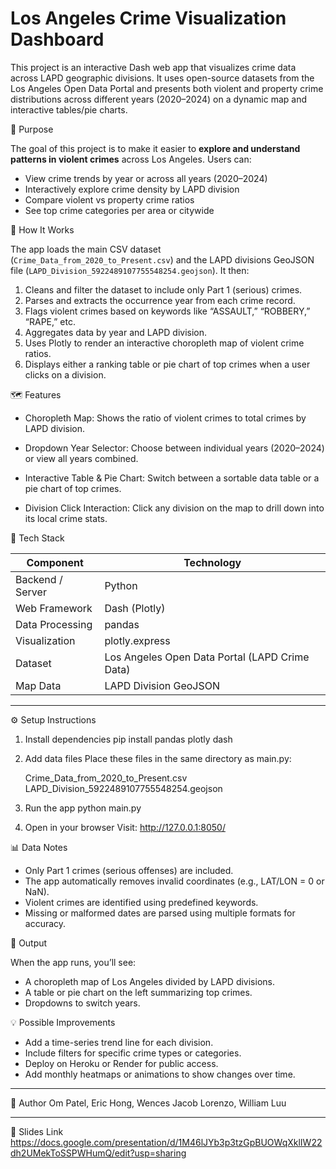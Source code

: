 # Los Angeles Crime Visualization Dashboard

This project is an interactive Dash web app that visualizes crime data across LAPD geographic divisions. It uses open-source datasets from the Los Angeles Open Data Portal and presents both violent and property crime distributions across different years (2020–2024) on a dynamic map and interactive tables/pie charts.

🎯 Purpose

The goal of this project is to make it easier to **explore and understand patterns in violent crimes** across Los Angeles. Users can:

* View crime trends by year or across all years (2020–2024)
* Interactively explore crime density by LAPD division
* Compare violent vs property crime ratios
* See top crime categories per area or citywide

 🧠 How It Works

The app loads the main CSV dataset (`Crime_Data_from_2020_to_Present.csv`) and the LAPD divisions GeoJSON file (`LAPD_Division_5922489107755548254.geojson`).
It then:

1. Cleans and filter the dataset to include only Part 1 (serious) crimes.
2. Parses and extracts the occurrence year from each crime record.
3. Flags violent crimes based on keywords like “ASSAULT,” “ROBBERY,” “RAPE,” etc.
4. Aggregates data by year and LAPD division.
5. Uses Plotly to render an interactive choropleth map of violent crime ratios.
6. Displays either a ranking table or pie chart of top crimes when a user clicks on a division.

🗺️ Features

* Choropleth Map:
  Shows the ratio of violent crimes to total crimes by LAPD division.

* Dropdown Year Selector:
  Choose between individual years (2020–2024) or view all years combined.

* Interactive Table & Pie Chart:
  Switch between a sortable data table or a pie chart of top crimes.

* Division Click Interaction:
  Click any division on the map to drill down into its local crime stats.


🧩 Tech Stack

| Component        | Technology                                     |
| ---------------- | ---------------------------------------------- |
| Backend / Server | Python                                         |
| Web Framework    | Dash (Plotly)                                  |
| Data Processing  | pandas                                         |
| Visualization    | plotly.express                                 |
| Dataset          | Los Angeles Open Data Portal (LAPD Crime Data) |
| Map Data         | LAPD Division GeoJSON                          |

---

⚙️ Setup Instructions

1. Install dependencies
   pip install pandas plotly dash

2. Add data files
   Place these files in the same directory as main.py:

   Crime_Data_from_2020_to_Present.csv
   LAPD_Division_5922489107755548254.geojson

3. Run the app
   python main.py

4. Open in your browser
   Visit:
   http://127.0.0.1:8050/

📊 Data Notes

* Only Part 1 crimes (serious offenses) are included.
* The app automatically removes invalid coordinates (e.g., LAT/LON = 0 or NaN).
* Violent crimes are identified using predefined keywords.
* Missing or malformed dates are parsed using multiple formats for accuracy.

📸 Output

When the app runs, you’ll see:

* A choropleth map of Los Angeles divided by LAPD divisions.
* A table or pie chart on the left summarizing top crimes.
* Dropdowns to switch years.


💡 Possible Improvements

* Add a time-series trend line for each division.
* Include filters for specific crime types or categories.
* Deploy on Heroku or Render for public access.
* Add monthly heatmaps or animations to show changes over time.

---

👤 Author
Om Patel, Eric Hong, Wences Jacob Lorenzo, William Luu

---

🔗 Slides Link
https://docs.google.com/presentation/d/1M46lJYb3p3tzGpBUOWqXklIW22dh2UMekToSSPWHumQ/edit?usp=sharing
